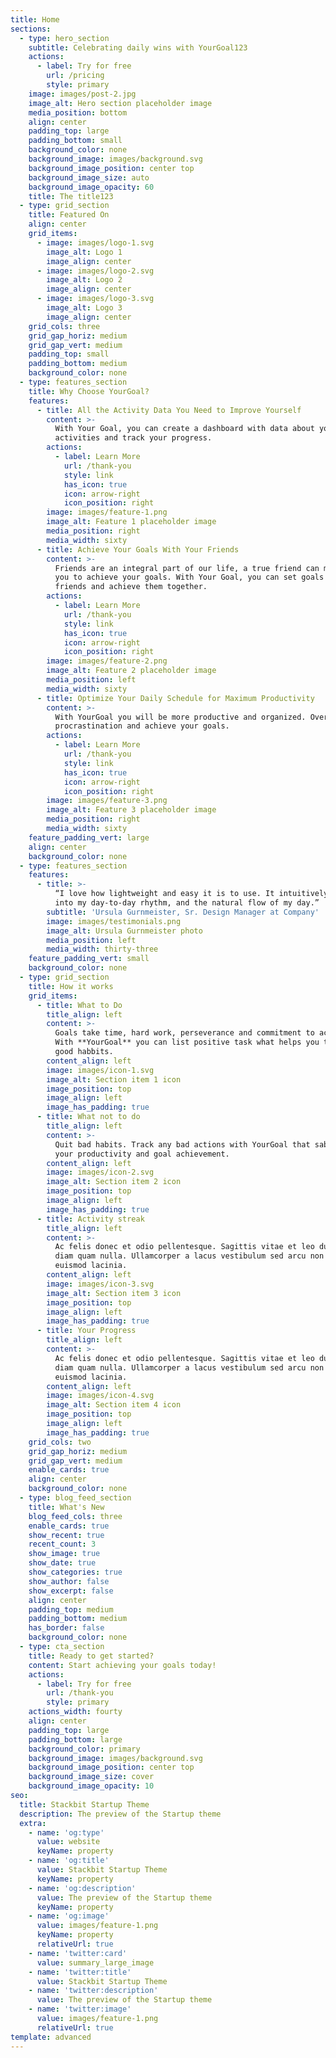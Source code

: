 ```yaml
---
title: Home
sections:
  - type: hero_section
    subtitle: Celebrating daily wins with YourGoal123
    actions:
      - label: Try for free
        url: /pricing
        style: primary
    image: images/post-2.jpg
    image_alt: Hero section placeholder image
    media_position: bottom
    align: center
    padding_top: large
    padding_bottom: small
    background_color: none
    background_image: images/background.svg
    background_image_position: center top
    background_image_size: auto
    background_image_opacity: 60
    title: The title123
  - type: grid_section
    title: Featured On
    align: center
    grid_items:
      - image: images/logo-1.svg
        image_alt: Logo 1
        image_align: center
      - image: images/logo-2.svg
        image_alt: Logo 2
        image_align: center
      - image: images/logo-3.svg
        image_alt: Logo 3
        image_align: center
    grid_cols: three
    grid_gap_horiz: medium
    grid_gap_vert: medium
    padding_top: small
    padding_bottom: medium
    background_color: none
  - type: features_section
    title: Why Choose YourGoal?
    features:
      - title: All the Activity Data You Need to Improve Yourself
        content: >-
          With Your Goal, you can create a dashboard with data about your
          activities and track your progress.
        actions:
          - label: Learn More
            url: /thank-you
            style: link
            has_icon: true
            icon: arrow-right
            icon_position: right
        image: images/feature-1.png
        image_alt: Feature 1 placeholder image
        media_position: right
        media_width: sixty
      - title: Achieve Your Goals With Your Friends
        content: >-
          Friends are an integral part of our life, a true friend can motivate
          you to achieve your goals. With Your Goal, you can set goals with your
          friends and achieve them together.
        actions:
          - label: Learn More
            url: /thank-you
            style: link
            has_icon: true
            icon: arrow-right
            icon_position: right
        image: images/feature-2.png
        image_alt: Feature 2 placeholder image
        media_position: left
        media_width: sixty
      - title: Optimize Your Daily Schedule for Maximum Productivity
        content: >-
          With YourGoal you will be more productive and organized. Overcome
          procrastination and achieve your goals.
        actions:
          - label: Learn More
            url: /thank-you
            style: link
            has_icon: true
            icon: arrow-right
            icon_position: right
        image: images/feature-3.png
        image_alt: Feature 3 placeholder image
        media_position: right
        media_width: sixty
    feature_padding_vert: large
    align: center
    background_color: none
  - type: features_section
    features:
      - title: >-
          “I love how lightweight and easy it is to use. It intuitively builds
          into my day-to-day rhythm, and the natural flow of my day.”
        subtitle: 'Ursula Gurnmeister, Sr. Design Manager at Company'
        image: images/testimonials.png
        image_alt: Ursula Gurnmeister photo
        media_position: left
        media_width: thirty-three
    feature_padding_vert: small
    background_color: none
  - type: grid_section
    title: How it works
    grid_items:
      - title: What to Do
        title_align: left
        content: >-
          Goals take time, hard work, perseverance and commitment to achieve it.
          With **YourGoal** you can list positive task what helps you to create
          good habbits.
        content_align: left
        image: images/icon-1.svg
        image_alt: Section item 1 icon
        image_position: top
        image_align: left
        image_has_padding: true
      - title: What not to do
        title_align: left
        content: >-
          Quit bad habits. Track any bad actions with YourGoal that sabotage
          your productivity and goal achievement.
        content_align: left
        image: images/icon-2.svg
        image_alt: Section item 2 icon
        image_position: top
        image_align: left
        image_has_padding: true
      - title: Activity streak
        title_align: left
        content: >-
          Ac felis donec et odio pellentesque. Sagittis vitae et leo duis ut
          diam quam nulla. Ullamcorper a lacus vestibulum sed arcu non odio
          euismod lacinia.
        content_align: left
        image: images/icon-3.svg
        image_alt: Section item 3 icon
        image_position: top
        image_align: left
        image_has_padding: true
      - title: Your Progress
        title_align: left
        content: >-
          Ac felis donec et odio pellentesque. Sagittis vitae et leo duis ut
          diam quam nulla. Ullamcorper a lacus vestibulum sed arcu non odio
          euismod lacinia.
        content_align: left
        image: images/icon-4.svg
        image_alt: Section item 4 icon
        image_position: top
        image_align: left
        image_has_padding: true
    grid_cols: two
    grid_gap_horiz: medium
    grid_gap_vert: medium
    enable_cards: true
    align: center
    background_color: none
  - type: blog_feed_section
    title: What's New
    blog_feed_cols: three
    enable_cards: true
    show_recent: true
    recent_count: 3
    show_image: true
    show_date: true
    show_categories: true
    show_author: false
    show_excerpt: false
    align: center
    padding_top: medium
    padding_bottom: medium
    has_border: false
    background_color: none
  - type: cta_section
    title: Ready to get started?
    content: Start achieving your goals today!
    actions:
      - label: Try for free
        url: /thank-you
        style: primary
    actions_width: fourty
    align: center
    padding_top: large
    padding_bottom: large
    background_color: primary
    background_image: images/background.svg
    background_image_position: center top
    background_image_size: cover
    background_image_opacity: 10
seo:
  title: Stackbit Startup Theme
  description: The preview of the Startup theme
  extra:
    - name: 'og:type'
      value: website
      keyName: property
    - name: 'og:title'
      value: Stackbit Startup Theme
      keyName: property
    - name: 'og:description'
      value: The preview of the Startup theme
      keyName: property
    - name: 'og:image'
      value: images/feature-1.png
      keyName: property
      relativeUrl: true
    - name: 'twitter:card'
      value: summary_large_image
    - name: 'twitter:title'
      value: Stackbit Startup Theme
    - name: 'twitter:description'
      value: The preview of the Startup theme
    - name: 'twitter:image'
      value: images/feature-1.png
      relativeUrl: true
template: advanced
---
```

